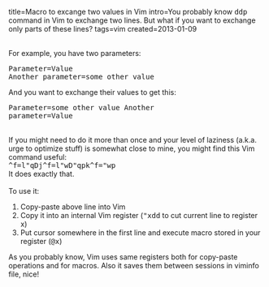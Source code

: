 title=Macro to excange two values in Vim
intro=You probably know <tt>ddp</tt> command in Vim to exchange two lines. But what if you want to exchange only parts of these lines?
tags=vim
created=2013-01-09

<div>

<br>For example, you have two parameters:
<br><pre>Parameter=Value
Another parameter=some other value
</pre>And you want to exchange their values to get this:
<br><pre>Parameter=some other value
Another parameter=Value
</pre>
<br>If you might need to do it more than once and your level of laziness (a.k.a. urge to optimize stuff) is somewhat close to mine, you might find this Vim command useful:
<br><tt>^f=l"qDj^f=l"wD"qpk^f="wp</tt>
<br>It does exactly that.
<br>
<br>To use it:
<br>
<ol>
<li>Copy-paste above line into Vim</li>
<li>Copy it into an internal Vim register (<tt>"xdd</tt> to cut current line to register x)</li>
<li>Put cursor somewhere in the first line and execute macro stored in your register (<tt>@x</tt>)</li>
</ol>As you probably know, Vim uses same registers both for copy-paste operations and for macros. Also it saves them between sessions in viminfo file, nice!
</div>

